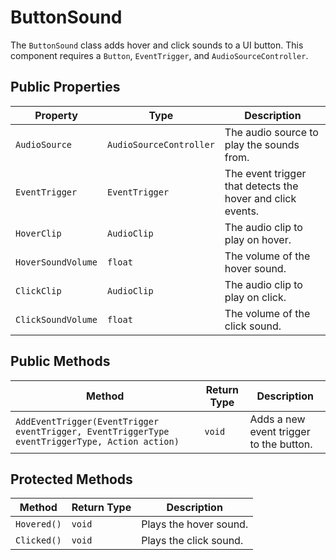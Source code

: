 # ButtonSound

The `ButtonSound` class adds hover and click sounds to a UI button. This component requires a `Button`, `EventTrigger`, and `AudioSourceController`.

## Public Properties

| Property           | Type                  | Description                                                  |
| ------------------ | --------------------- | ------------------------------------------------------------ |
| `AudioSource`      | `AudioSourceController` | The audio source to play the sounds from.                    |
| `EventTrigger`     | `EventTrigger`        | The event trigger that detects the hover and click events.   |
| `HoverClip`        | `AudioClip`           | The audio clip to play on hover.                             |
| `HoverSoundVolume` | `float`               | The volume of the hover sound.                               |
| `ClickClip`        | `AudioClip`           | The audio clip to play on click.                             |
| `ClickSoundVolume` | `float`               | The volume of the click sound.                               |

## Public Methods

| Method                                      | Return Type | Description                               |
| ------------------------------------------- | ----------- | ----------------------------------------- |
| `AddEventTrigger(EventTrigger eventTrigger, EventTriggerType eventTriggerType, Action action)` | `void`      | Adds a new event trigger to the button.   |

## Protected Methods

| Method    | Return Type | Description               |
| --------- | ----------- | ------------------------- |
| `Hovered()` | `void`      | Plays the hover sound.    |
| `Clicked()` | `void`      | Plays the click sound.    |
